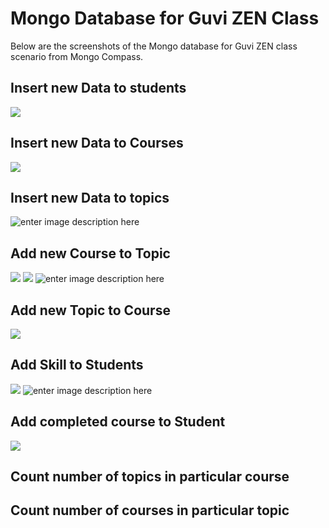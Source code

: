 # Mongo Database for Guvi ZEN Class
Below are the screenshots of the Mongo database for Guvi ZEN class scenario from Mongo Compass.

## Insert new Data to students
![](https://raw.githubusercontent.com/codyprashant/GUVI-ZEN-daily-assignments/master/mongodb/day1/studentsData.PNG)

## Insert new Data to Courses
![](https://raw.githubusercontent.com/codyprashant/GUVI-ZEN-daily-assignments/master/mongodb/day1/coursesData.PNG)

## Insert new Data to topics
![enter image description here](https://raw.githubusercontent.com/codyprashant/GUVI-ZEN-daily-assignments/master/mongodb/day1/topicsData.PNG)

## Add new Course to Topic

![](https://raw.githubusercontent.com/codyprashant/GUVI-ZEN-daily-assignments/master/mongodb/day1/topicsUpdatedWithCourse1.PNG)
![](https://raw.githubusercontent.com/codyprashant/GUVI-ZEN-daily-assignments/master/mongodb/day1/topicsUpdatedWithCourse2.PNG)
![enter image description here](https://raw.githubusercontent.com/codyprashant/GUVI-ZEN-daily-assignments/master/mongodb/day1/topicsUpdatedWithCourse3.PNG)

## Add new Topic to Course

![](https://raw.githubusercontent.com/codyprashant/GUVI-ZEN-daily-assignments/master/mongodb/day1/coursesUpdatedwithTopics.PNG)

## Add Skill to Students

![](https://raw.githubusercontent.com/codyprashant/GUVI-ZEN-daily-assignments/master/mongodb/day1/studentsUpdatedWithSkill1.PNG)
![enter image description here](https://raw.githubusercontent.com/codyprashant/GUVI-ZEN-daily-assignments/master/mongodb/day1/studentsUpdatedWithSkill2.PNG)

## Add completed course to Student

![](https://raw.githubusercontent.com/codyprashant/GUVI-ZEN-daily-assignments/master/mongodb/day1/studentsUpdatedWithCompletedCourses.PNG)

## Count number of topics in particular course



## Count number of courses in particular topic

